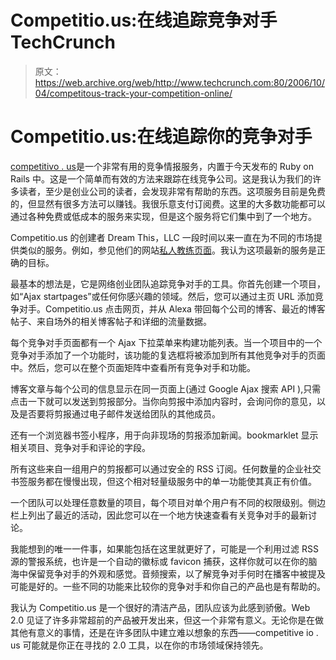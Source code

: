 # Competitio.us:在线追踪竞争对手 TechCrunch

> 原文：<https://web.archive.org/web/http://www.techcrunch.com:80/2006/10/04/competitous-track-your-competition-online/>

# Competitio.us:在线追踪你的竞争对手

[](https://web.archive.org/web/20220930062518/http://competitio.us/)[competitivo . us](https://web.archive.org/web/20220930062518/http://competitio.us/)是一个非常有用的竞争情报服务，内置于今天发布的 Ruby on Rails 中。这是一个简单而有效的方法来跟踪在线竞争公司。这是我认为我们的许多读者，至少是创业公司的读者，会发现非常有帮助的东西。这项服务目前是免费的，但显然有很多方法可以赚钱。我很乐意支付订阅费。这里的大多数功能都可以通过各种免费或低成本的服务来实现，但是这个服务将它们集中到了一个地方。

Competitio.us 的创建者 Dream This，LLC 一段时间以来一直在为不同的市场提供类似的服务。例如，参见他们的网站[私人教练页面](https://web.archive.org/web/20220930062518/http://www.personaltrainerpages.com/)。我认为这项最新的服务是正确的目标。

最基本的想法是，它是网络创业团队追踪竞争对手的工具。你首先创建一个项目，如“Ajax startpages”或任何你感兴趣的领域。然后，您可以通过主页 URL 添加竞争对手。Competitio.us 点击网页，并从 Alexa 带回每个公司的博客、最近的博客帖子、来自场外的相关博客帖子和详细的流量数据。

每个竞争对手页面都有一个 Ajax 下拉菜单来构建功能列表。当一个项目中的一个竞争对手添加了一个功能时，该功能的复选框将被添加到所有其他竞争对手的页面中。然后，您可以在整个页面矩阵中查看所有竞争对手和功能。

博客文章与每个公司的信息显示在同一页面上(通过 Google Ajax 搜索 API ),只需点击一下就可以发送到剪报部分。当你向剪报中添加内容时，会询问你的意见，以及是否要将剪报通过电子邮件发送给团队的其他成员。

还有一个浏览器书签小程序，用于向非现场的剪报添加新闻。bookmarklet 显示相关项目、竞争对手和评论的字段。

所有这些来自一组用户的剪报都可以通过安全的 RSS 订阅。任何数量的企业社交书签服务都在慢慢出现，但这个相对轻量级服务中的单一功能使其真正有价值。

一个团队可以处理任意数量的项目，每个项目对单个用户有不同的权限级别。侧边栏上列出了最近的活动，因此您可以在一个地方快速查看有关竞争对手的最新讨论。

我能想到的唯一一件事，如果能包括在这里就更好了，可能是一个利用过滤 RSS 源的警报系统，也许是一个自动的徽标或 favicon 捕获，这样你就可以在你的脑海中保留竞争对手的外观和感觉。音频搜索，以了解竞争对手何时在播客中被提及可能是好的。一些不同的功能来比较你的竞争对手和你自己的产品也是有帮助的。

我认为 Competitio.us 是一个很好的清洁产品，团队应该为此感到骄傲。Web 2.0 见证了许多非常超前的产品被开发出来，但这一个非常有意义。无论你是在做其他有意义的事情，还是在许多团队中建立难以想象的东西——competitive io . us 可能就是你正在寻找的 2.0 工具，以在你的市场领域保持领先。